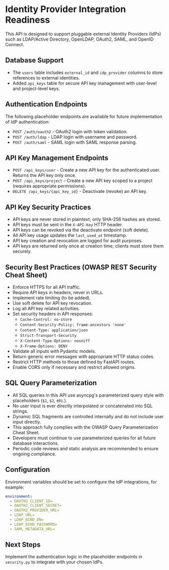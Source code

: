 # Identity Provider Integration Readiness

This API is designed to support pluggable external Identity Providers (IdPs) such as LDAP/Active Directory, OpenLDAP, OAuth2, SAML, and OpenID Connect.

## Database Support

- The `users` table includes `external_id` and `idp_provider` columns to store references to external identities.
- Added `api_keys` table for secure API key management with user-level and project-level keys.

## Authentication Endpoints

The following placeholder endpoints are available for future implementation of IdP authentication:

- `POST /auth/oauth2` - OAuth2 login with token validation.
- `POST /auth/ldap` - LDAP login with username and password.
- `POST /auth/saml` - SAML login with SAML response parsing.

## API Key Management Endpoints

- `POST /api_keys/user` - Create a new API key for the authenticated user. Returns the API key only once.
- `POST /api_keys/project` - Create a new API key scoped to a project (requires appropriate permissions).
- `DELETE /api_keys/{api_key_id}` - Deactivate (revoke) an API key.

## API Key Security Practices

- API keys are never stored in plaintext; only SHA-256 hashes are stored.
- API keys must be sent in the `X-API-Key` HTTP header.
- API keys can be revoked via the deactivate endpoint (soft delete).
- All API key usage updates the `last_used_at` timestamp.
- API key creation and revocation are logged for audit purposes.
- API keys are returned only once at creation time; clients must store them securely.

## Security Best Practices (OWASP REST Security Cheat Sheet)

- Enforce HTTPS for all API traffic.
- Require API keys in headers, never in URLs.
- Implement rate limiting (to be added).
- Use soft delete for API key revocation.
- Log all API key related activities.
- Set security headers in API responses:
  - `Cache-Control: no-store`
  - `Content-Security-Policy: frame-ancestors 'none'`
  - `Content-Type: application/json`
  - `Strict-Transport-Security`
  - `X-Content-Type-Options: nosniff`
  - `X-Frame-Options: DENY`
- Validate all inputs with Pydantic models.
- Return generic error messages with appropriate HTTP status codes.
- Restrict HTTP methods to those defined by FastAPI routes.
- Enable CORS only if necessary and restrict allowed origins.

## SQL Query Parameterization

- All SQL queries in this API use asyncpg's parameterized query style with placeholders (`$1`, `$2`, etc.).
- No user input is ever directly interpolated or concatenated into SQL strings.
- Dynamic SQL fragments are controlled internally and do not include user input directly.
- This approach fully complies with the OWASP Query Parameterization Cheat Sheet.
- Developers must continue to use parameterized queries for all future database interactions.
- Periodic code reviews and static analysis are recommended to ensure ongoing compliance.

## Configuration

Environment variables should be set to configure the IdP integrations, for example:

```yaml
environment:
  - OAUTH2_CLIENT_ID=
  - OAUTH2_CLIENT_SECRET=
  - OAUTH2_PROVIDER_URL=
  - LDAP_URL=
  - LDAP_BIND_DN=
  - LDAP_BIND_PASSWORD=
  - SAML_METADATA_URL=
```

## Next Steps

Implement the authentication logic in the placeholder endpoints in `security.py` to integrate with your chosen IdPs.

````
